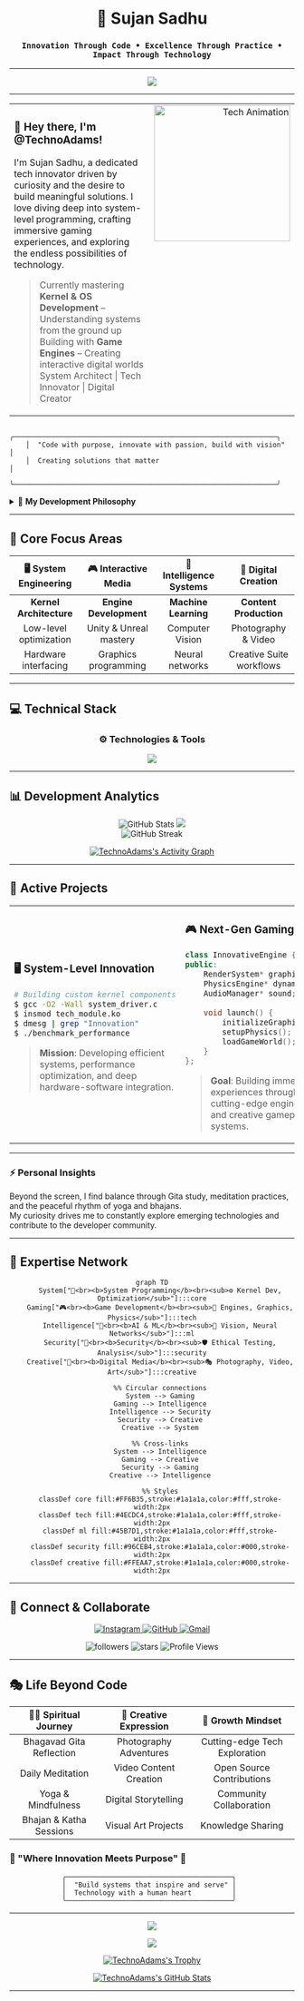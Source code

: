 <div align="center">

# 🌟 Sujan Sadhu

### `Innovation Through Code • Excellence Through Practice • Impact Through Technology`

</div>

---

<p align="center">
  <img src="https://readme-typing-svg.herokuapp.com?color=FF6B35&lines=Welcome+to+my+coding+universe!;I+am+a+passionate+system+architect.;Let's+build+the+future+together!" />
</p>

---

<table>
  <tr>
    <td>

<h3>🚀 Hey there, I'm <strong>@TechnoAdams</strong>!</h3>

I'm Sujan Sadhu, a dedicated tech innovator driven by curiosity and the desire to build meaningful solutions. I love diving deep into system-level programming, crafting immersive gaming experiences, and exploring the endless possibilities of technology.

<blockquote>
  Currently mastering <strong>Kernel & OS Development</strong> – Understanding systems from the ground up<br>
  Building with <strong>Game Engines</strong> – Creating interactive digital worlds<br>
  System Architect | Tech Innovator | Digital Creator
</blockquote>

</td>
<td align="right" style="vertical-align: top;">
  <img src="https://user-images.githubusercontent.com/74038190/229223263-cf2e4b07-2615-4f87-9c38-e37600f8381a.gif" width="240" alt="Tech Animation">
</td>
  </tr>
</table>

```ascii
    ╭─────────────────────────────────────────────────────────────────╮
    │  "Code with purpose, innovate with passion, build with vision"   │
    │  Creating solutions that matter                                  │
    ╰─────────────────────────────────────────────────────────────────╯
```

<details>
<summary>🧠 <b>My Development Philosophy</b></summary>

```python
class SujanSadhu:
    def __init__(self):
        self.name = "Sujan Sadhu"
        self.role = "System Architect & Innovation Engineer"
        self.core_belief = "Technology + Creativity = Transformation"
        self.expertise = ["System Programming", "Game Development", "AI Integration"]
        
    def life_balance(self):
        return {
            "dawn": "Meditation & Spiritual Reading",
            "day": "Build, Code, Innovate",
            "evening": "Reflection & Learning",
            "night": "Exploring Next-Gen Tech"
        }
    
    def mission_statement(self):
        return "Craft code with purpose, build systems with vision, innovate for impact"
```

</details>

---

## 🎯 Core Focus Areas

<div align="center">

| 🖥️ **System Engineering** | 🎮 **Interactive Media** | 🤖 **Intelligence Systems** | 🎨 **Digital Creation** |
|:---:|:---:|:---:|:---:|
| **Kernel Architecture** | **Engine Development** | **Machine Learning** | **Content Production** |
| Low-level optimization | Unity & Unreal mastery | Computer Vision | Photography & Video |
| Hardware interfacing | Graphics programming | Neural networks | Creative Suite workflows |

</div>

---

## 💻 Technical Stack

<div align="center">

### ⚙️ Technologies & Tools

<p align="center">
  <a href="https://skillicons.dev">
    <img src="https://skillicons.dev/icons?i=python,c,cs,cpp,html,css,js,vscode,unreal,unity,godot,github,vercel,figma,blender,ps,pr,linux" />
  </a>
</p>

</div>

---

## 📊 Development Analytics

<p align="center">
  <img src="https://gitmystat.vercel.app/user?theme=radical&username=TechnoAdams" alt="GitHub Stats" />
  <img src="https://gitmystat.vercel.app/top?theme=radical&username=TechnoAdams&layout=bar"/>
  <br>
  <img src="https://github-readme-streak-stats.herokuapp.com/?user=TechnoAdams&theme=radical&hide_border=true" alt="GitHub Streak" />
</p>

<div align="center">

[![TechnoAdams's Activity Graph](https://github-readme-activity-graph.vercel.app/graph?username=TechnoAdams&theme=redical)](https://github.com/TechnoAdams)

</div>

---

## 🎯 Active Projects

<table>
<tr>
<td width="50%">

### 🖥️ **System-Level Innovation**
```bash
# Building custom kernel components
$ gcc -O2 -Wall system_driver.c
$ insmod tech_module.ko
$ dmesg | grep "Innovation"
$ ./benchmark_performance
```
> **Mission**: Developing efficient systems, performance optimization, and deep hardware-software integration.

</td>
<td width="50%">

### 🎮 **Next-Gen Gaming**
```cpp
class InnovativeEngine {
public:
    RenderSystem* graphics;
    PhysicsEngine* dynamics;
    AudioManager* sound;
    
    void launch() {
        initializeGraphics();
        setupPhysics();
        loadGameWorld();
    }
};
```
> **Goal**: Building immersive experiences through cutting-edge engines and creative gameplay systems.

</td>
</tr>
</table>

---

### ⚡ Personal Insights
Beyond the screen, I find balance through Gita study, meditation practices, and the peaceful rhythm of yoga and bhajans.  
My curiosity drives me to constantly explore emerging technologies and contribute to the developer community.

---

## 🎯 Expertise Network

<div align="center">

```mermaid
graph TD
    System["🔧<br><b>System Programming</b><br><sub>⚙️ Kernel Dev, Optimization</sub>"]:::core
    Gaming["🎮<br><b>Game Development</b><br><sub>🎲 Engines, Graphics, Physics</sub>"]:::tech
    Intelligence["🤖<br><b>AI & ML</b><br><sub>🧠 Vision, Neural Networks</sub>"]:::ml
    Security["🔐<br><b>Security</b><br><sub>🛡️ Ethical Testing, Analysis</sub>"]:::security
    Creative["🎨<br><b>Digital Media</b><br><sub>🎭 Photography, Video, Art</sub>"]:::creative

    %% Circular connections
    System --> Gaming
    Gaming --> Intelligence
    Intelligence --> Security
    Security --> Creative
    Creative --> System

    %% Cross-links
    System --> Intelligence
    Gaming --> Creative
    Security --> Gaming
    Creative --> Intelligence

    %% Styles
    classDef core fill:#FF6B35,stroke:#1a1a1a,color:#fff,stroke-width:2px
    classDef tech fill:#4ECDC4,stroke:#1a1a1a,color:#fff,stroke-width:2px
    classDef ml fill:#45B7D1,stroke:#1a1a1a,color:#fff,stroke-width:2px
    classDef security fill:#96CEB4,stroke:#1a1a1a,color:#000,stroke-width:2px
    classDef creative fill:#FFEAA7,stroke:#1a1a1a,color:#000,stroke-width:2px
```

</div>

---

## 🤝 Connect & Collaborate

<p align="center">
  <a href="https://www.instagram.com/_sujansadhu_/">
    <img src="https://skillicons.dev/icons?i=instagram" alt="Instagram" />
  </a>
  <a href="https://github.com/TechnoAdams">
    <img src="https://skillicons.dev/icons?i=github" alt="GitHub" />
  </a>
  <a href="mailto:studysadhu2022@gmail.com">
    <img src="https://skillicons.dev/icons?i=gmail" alt="Gmail" />
  </a>
</p>

<p align="center">
  <img src="https://img.shields.io/github/followers/TechnoAdams?color=FF6B35&style=for-the-badge" alt="followers" />
  <img src="https://img.shields.io/github/stars/TechnoAdams?color=FF6B35&style=for-the-badge" alt="stars" />
  <img src="https://komarev.com/ghpvc/?username=TechnoAdams&label=Profile%20Views&color=FF6B35&style=flat" alt="Profile Views" />
</p>

---

## 🎭 Life Beyond Code

<div align="center">

| 🧘‍♂️ **Spiritual Journey** | 📸 **Creative Expression** | 🌱 **Growth Mindset** |
|:---:|:---:|:---:|
| Bhagavad Gita Reflection | Photography Adventures | Cutting-edge Tech Exploration |
| Daily Meditation | Video Content Creation | Open Source Contributions |
| Yoga & Mindfulness | Digital Storytelling | Community Collaboration |
| Bhajan & Katha Sessions | Visual Art Projects | Knowledge Sharing |

</div>

### 🌟 "Where Innovation Meets Purpose" 🌟

```
             ╭─────────────────────────────────────────╮
             │  "Build systems that inspire and serve" │
             │  Technology with a human heart          │
             ╰─────────────────────────────────────────╯
```

---

<p align="center">
  <img src="https://readme-typing-svg.herokuapp.com?font=Fira+Code&size=18&duration=4000&pause=1200&color=FF6B35&center=true&vCenter=true&width=650&lines=Thanks+for+exploring+my+tech+journey!;Ready+to+collaborate+on+something+amazing%3F;Let's+innovate+and+build+together!;May+your+code+be+elegant+and+impactful!" />
</p>

<p align="center">
  <img src="https://capsule-render.vercel.app/api?type=waving&color=gradient&customColorList=12,20,6&height=120&section=footer&animation=fadeIn" />
</p>

<p align="center">
  <a href="https://github.com/TechnoAdams">
    <img src="https://github-profile-trophy.vercel.app/?username=TechnoAdams&theme=radical" alt="TechnoAdams's Trophy" />
  </a>
</p>

<p align="center">
  <a href="https://github.com/TechnoAdams">
    <img src="https://github-profile-summary-cards.vercel.app/api/cards/profile-details?username=TechnoAdams&theme=radical" alt="TechnoAdams's GitHub Stats" />
  </a>
</p>

---
